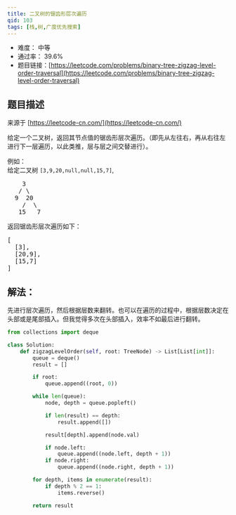 ```yaml
---
title: 二叉树的锯齿形层次遍历
qid: 103
tags: [栈,树,广度优先搜索]
---
```



- 难度： 中等
- 通过率： 39.6%
- 题目链接：[https://leetcode.com/problems/binary-tree-zigzag-level-order-traversal](https://leetcode.com/problems/binary-tree-zigzag-level-order-traversal)


## 题目描述

来源于 [https://leetcode-cn.com/](https://leetcode-cn.com/)

<p>给定一个二叉树，返回其节点值的锯齿形层次遍历。（即先从左往右，再从右往左进行下一层遍历，以此类推，层与层之间交替进行）。</p>

<p>例如：<br>
给定二叉树&nbsp;<code>[3,9,20,null,null,15,7]</code>,</p>

<pre>    3
   / \
  9  20
    /  \
   15   7
</pre>

<p>返回锯齿形层次遍历如下：</p>

<pre>[
  [3],
  [20,9],
  [15,7]
]
</pre>


## 解法：

先进行层次遍历，然后根据层数来翻转。也可以在遍历的过程中，根据层数决定在头部或是尾部插入。但我觉得多次在头部插入，效率不如最后进行翻转。


```python
from collections import deque

class Solution:
    def zigzagLevelOrder(self, root: TreeNode) -> List[List[int]]:
        queue = deque()
        result = []

        if root:
            queue.append((root, 0))

        while len(queue):
            node, depth = queue.popleft()

            if len(result) == depth:
                result.append([])

            result[depth].append(node.val)

            if node.left:
                queue.append((node.left, depth + 1))
            if node.right:
                queue.append((node.right, depth + 1))

        for depth, items in enumerate(result):
            if depth % 2 == 1:
                items.reverse()

        return result
```